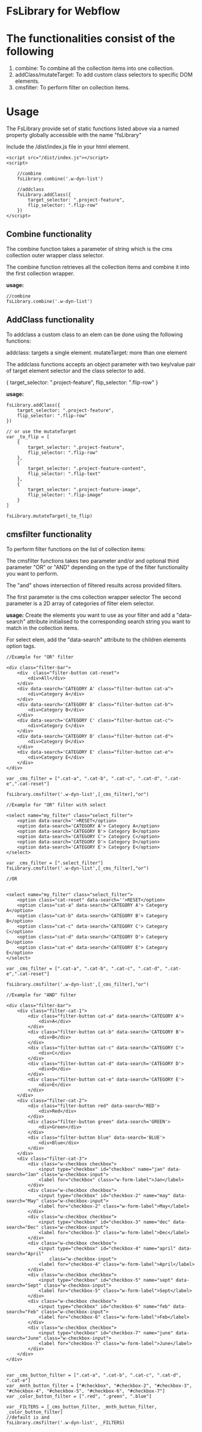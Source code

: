 # FsLibrary for Webflow

# The functionalities consist of the following

1. combine: To combine all the collection items into one collection.
2. addClass/mutateTarget: To add custom class selectors to specific DOM elements.
3. cmsfilter: To perform filter on collection items.



# Usage
The FsLibrary provide set of static functions listed above via a named property
globally accessible with the name "fsLibrary"

Include the /dist/index.js file in your html element.

```
<script src="/dist/index.js"></script>
<script>

    //combine
    fsLibrary.combine('.w-dyn-list')

    //addclass
    fsLibrary.addClass({
        target_selector: ".project-feature",
        flip_selector: ".flip-row"
    })
</script>

```

##  Combine functionality

The combine function takes a parameter of string which is the
cms collection outer wrapper class selector.

The combine function retrieves all the collection items and combine it
into the first collection wrapper.

****usage:****

```
//combine
fsLibrary.combine('.w-dyn-list')
```


##  AddClass functionality

To addclass a custom class to an elem can be done using the following functions:

addclass: targets a single element.
mutateTarget: more than one element

The addclass functions accepts an object parameter with two key/value pair of
target element selector and the class selector to add.

{
    target_selector: ".project-feature",
    flip_selector: ".flip-row"
}

****usage:****

```
fsLibrary.addClass({
    target_selector: ".project-feature",
    flip_selector: ".flip-row"
})

// or use the mutateTarget
var _to_flip = [
    {
        target_selector: ".project-feature",
        flip_selector: ".flip-row"
    },
    {
        target_selector: ".project-feature-content",
        flip_selector: ".flip-text"
    },
    {
        target_selector: ".project-feature-image",
        flip_selector: ".flip-image"
    }
]

fsLibrary.mutateTarget(_to_flip)

```

##  cmsfilter functionality

To perform filter functions on the list of collection items:

The cmsfilter functions takes two parameter and/or and optional third parameter "OR" or "AND"
depending on the type of the filter functionality you want to perform.

The "and" shows intersection of filtered results across provided filters.

The first parameter is the cms collection wrapper selector
The second parameter is a 2D array of categories of filter elem selector.

****usage:****
Create the elements you want to use as your filter and add a "data-search" attribute initialised
to the corresponding search string you want to match in the collection items.

For select elem, add the "data-search" attribute to the children elements option tags.

```
//Example for "OR" filter

<div class="filter-bar">
    <div  class="filter-button cat-reset">
        <div>All</div>
    </div>
    <div data-search='CATEGORY A' class="filter-button cat-a">
        <div>Category A</div>
    </div>
    <div data-search='CATEGORY B' class="filter-button cat-b">
        <div>Category B</div>
    </div>
    <div data-search='CATEGORY C' class="filter-button cat-c">
        <div>Category C</div>
    </div>
    <div data-search='CATEGORY D' class="filter-button cat-d">
        <div>Category D</div>
    </div>
    <div data-search='CATEGORY E' class="filter-button cat-e">
        <div>Category E</div>
    </div>
</div>

var _cms_filter = [".cat-a", ".cat-b", ".cat-c", ".cat-d", ".cat-e",".cat-reset"]

fsLibrary.cmsfilter('.w-dyn-list',[_cms_filter],"or")

```

```
//Example for "OR" filter with select

<select name="my_filter" class="select_filter">
    <option data-search=''>RESET</option>
    <option data-search='CATEGORY A'> Category A</option>
    <option data-search='CATEGORY B'> Category B</option>
    <option data-search='CATEGORY C'> Category C</option>
    <option data-search='CATEGORY D'> Category D</option>
    <option data-search='CATEGORY E'> Category E</option>
</select>

var _cms_filter = [".select_filter"]
fsLibrary.cmsfilter('.w-dyn-list',[_cms_filter],"or")

//OR


<select name="my_filter" class="select_filter">
    <option class="cat-reset" data-search=''>RESET</option>
    <option class="cat-a" data-search='CATEGORY A'> Category A</option>
    <option class="cat-b" data-search='CATEGORY B'> Category B</option>
    <option class="cat-c" data-search='CATEGORY C'> Category C</option>
    <option class="cat-d" data-search='CATEGORY D'> Category D</option>
    <option class="cat-e" data-search='CATEGORY E'> Category E</option>
</select>

var _cms_filter = [".cat-a", ".cat-b", ".cat-c", ".cat-d", ".cat-e",".cat-reset"]

fsLibrary.cmsfilter('.w-dyn-list',[_cms_filter],"or")

```

```
//Example for "AND" filter

<div class="filter-bar">
    <div class="filter-cat-1">
        <div class="filter-button cat-a" data-search='CATEGORY A'>
            <div>A</div>
        </div>
        <div class="filter-button cat-b" data-search='CATEGORY B'>
            <div>B</div>
        </div>
        <div class="filter-button cat-c" data-search='CATEGORY C'>
            <div>C</div>
        </div>
        <div class="filter-button cat-d" data-search='CATEGORY D'>
            <div>D</div>
        </div>
        <div class="filter-button cat-e" data-search='CATEGORY E'>
            <div>E</div>
        </div>
    </div>
    <div class="filter-cat-2">
        <div class="filter-button red" data-search='RED'>
            <div>Red</div>
        </div>
        <div class="filter-button green" data-search='GREEN'>
            <div>Green</div>
        </div>
        <div class="filter-button blue" data-search='BLUE'>
            <div>Blue</div>
        </div>
    </div>
    <div class="filter-cat-3">
        <div class="w-checkbox checkbox">
            <input type="checkbox" id="checkbox" name="jan" data-search="Jan" class="w-checkbox-input">
            <label for="checkbox" class="w-form-label">Jan</label>
        </div>
        <div class="w-checkbox checkbox">
            <input type="checkbox" id="checkbox-2" name="may" data-search="May" class="w-checkbox-input">
            <label for="checkbox-2" class="w-form-label">May</label>
        </div>
        <div class="w-checkbox checkbox">
            <input type="checkbox" id="checkbox-3" name="dec" data-search="Dec" class="w-checkbox-input">
            <label for="checkbox-3" class="w-form-label">Dec</label>
        </div>
        <div class="w-checkbox checkbox">
            <input type="checkbox" id="checkbox-4" name="april" data-search="April"
                class="w-checkbox-input">
            <label for="checkbox-4" class="w-form-label">April</label>
        </div>
        <div class="w-checkbox checkbox">
            <input type="checkbox" id="checkbox-5" name="sept" data-search="Sept" class="w-checkbox-input">
            <label for="checkbox-5" class="w-form-label">Sept</label>
        </div>
        <div class="w-checkbox checkbox">
            <input type="checkbox" id="checkbox-6" name="feb" data-search="Feb" class="w-checkbox-input">
            <label for="checkbox-6" class="w-form-label">Feb</label>
        </div>
        <div class="w-checkbox checkbox">
            <input type="checkbox" id="checkbox-7" name="june" data-search="June" class="w-checkbox-input">
            <label for="checkbox-7" class="w-form-label">June</label>
        </div>
    </div>
</div>


var _cms_button_filter = [".cat-a", ".cat-b", ".cat-c", ".cat-d", ".cat-e"]
var _mnth_button_filter = ["#checkbox", "#checkbox-2", "#checkbox-3", "#checkbox-4", "#checkbox-5", "#checkbox-6", "#checkbox-7"]
var _color_button_filter = [".red", ".green", ".blue"]

var _FILTERS = [_cms_button_filter, _mnth_button_filter, _color_button_filter]
//default is and
fsLibrary.cmsfilter('.w-dyn-list', _FILTERS)

```